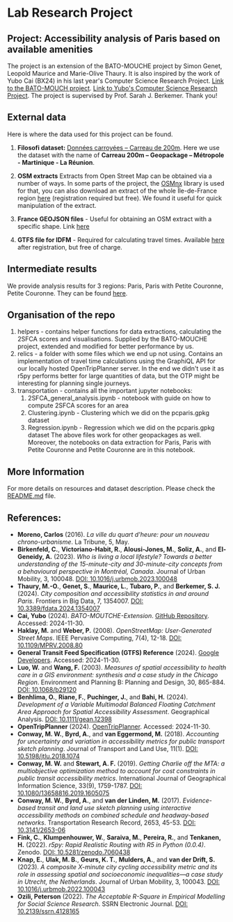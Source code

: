 # Lab Research Project

## Project: Accessibility analysis of Paris based on available amenities 

The project is an extension of the BATO-MOUCHE project by Simon Genet, Leopold Maurice and Marie-Olive Thaury. It is also inspired by the work of Yubo Cai (BX24) in his last year's Computer Science Research Project. [Link to the BATO-MOUCH project](https://github.com/LeoMaurice/BATO-MOUCHE-Stat-App). [Link to Yubo's Computer Science Research Project](https://github.com/yubocai-poly/BATO-MOUTCHE-Extension). The project is supervised by Prof. Sarah J. Berkemer. Thank you! 

## External data
Here is where the data used for this project can be found.

1. **Filosofi dataset:** [Données carroyées – Carreau de 200m](https://www.insee.fr/fr/statistiques/4176290?sommaire=4176305#consulter). Here we use the dataset with the name of **Carreau 200m – Geopackage – Métropole - Martinique - La Réunion**.

2. **OSM extracts** Extracts from Open Street Map can be obtained via a number of ways. In some parts of the project, the [OSMnx](https://osmnx.readthedocs.io/en/stable/) library is used for that, you can also download an extract of the whole 
Île-de-France region [here](https://www.interline.io/) (registration required but free). We found it useful for quick manipulation of the extract.


5.  **France GEOJSON files** - Useful for obtaining an OSM extract with a specific shape. Link [here](https://france-geojson.gregoiredavid.fr/)

6.  **GTFS file for IDFM** - Required for calculating travel times. Available [here](https://data.iledefrance-mobilites.fr/explore/dataset/offre-horaires-tc-gtfs-idfm/information/) after registration, but free of charge.

 ## Intermediate results
We provide analysis results for 3 regions: Paris, Paris with Petite Couronne, Petite Couronne. They can be found [here](haha). 

## Organisation of the repo
1. helpers - contains helper functions for data extractions, calculating the 2SFCA scores and visualisations. Supplied by the BATO-MOUCHE project, extended and modified for better performance by us.
2. relics - a folder with some files which we end up not using. Contains an implementation of travel time calculations using the GraphiQL API for our locally hosted OpenTripPlanner server. In the end we didn't use it as r5py performs better for large quantities of data, but the OTP might be interesting for planning single journeys.
3. transportation - contains all the important jupyter notebooks:
    1. 2SFCA_general_analysis.ipynb - notebook with guide on how to compute 2SFCA scores for an area
    2.  Clustering.ipynb - Clustering which we did on the pcparis.gpkg dataset
    3.  Regression.ipynb - Regression which we did on the pcparis.gpkg dataset
   The above files work for other geopackages as well. Moreover, the notebooks on data extraction for Paris, Paris with Petite Couronne and Petite Couronne are in this notebook.


## More Information

For more details on resources and dataset description. Please check the [README.md](https://github.com/LeoMaurice/BATO-MOUCHE-Stat-App/blob/main/README.md) file.

## References:
- **Moreno, Carlos** (2016). *La ville du quart d'heure: pour un nouveau chrono-urbanisme*. La Tribune, 5, May.
- **Birkenfeld, C.**, **Victoriano-Habit, R.**, **Alousi-Jones, M.**, **Soliz, A.**, and **El-Geneidy, A.** (2023). *Who is living a local lifestyle? Towards a better understanding of the 15-minute-city and 30-minute-city concepts from a behavioural perspective in Montréal, Canada*. Journal of Urban Mobility, 3, 100048. [DOI: 10.1016/j.urbmob.2023.100048](https://doi.org/10.1016/j.urbmob.2023.100048)
- **Thaury, M.-O.**, **Genet, S.**, **Maurice, L.**, **Tubaro, P.**, and **Berkemer, S. J.** (2024). *City composition and accessibility statistics in and around Paris*. Frontiers in Big Data, 7, 1354007. [DOI: 10.3389/fdata.2024.1354007](https://doi.org/10.3389/fdata.2024.1354007)
- **Cai, Yubo** (2024). *BATO-MOUTCHE-Extension*. [GitHub Repository](https://github.com/yubocai-poly/BATO-MOUTCHE-Extension). Accessed: 2024-11-30.
- **Haklay, M.** and **Weber, P.** (2008). *OpenStreetMap: User-Generated Street Maps*. IEEE Pervasive Computing, 7(4), 12-18. [DOI: 10.1109/MPRV.2008.80](https://doi.org/10.1109/MPRV.2008.80)
- **General Transit Feed Specification (GTFS) Reference** (2024). [Google Developers](https://developers.google.com/transit/gtfs/reference/#general_transit_feed_specification_reference). Accessed: 2024-11-30.
- **Luo, W.** and **Wang, F.** (2003). *Measures of spatial accessibility to health care in a GIS environment: synthesis and a case study in the Chicago Region*. Environment and Planning B: Planning and Design, 30, 865-884. [DOI: 10.1068/b29120](https://doi.org/10.1068/b29120)
- **Benhlima, O.**, **Riane, F.**, **Puchinger, J.**, and **Bahi, H.** (2024). *Development of a Variable Multimodal Balanced Floating Catchment Area Approach for Spatial Accessibility Assessment*. Geographical Analysis. [DOI: 10.1111/gean.12398](https://doi.org/10.1111/gean.12398)
- **OpenTripPlanner** (2024). [OpenTripPlanner](https://www.opentripplanner.org/). Accessed: 2024-11-30.
- **Conway, M. W.**, **Byrd, A.**, and **van Eggermond, M.** (2018). *Accounting for uncertainty and variation in accessibility metrics for public transport sketch planning*. Journal of Transport and Land Use, 11(1). [DOI: 10.5198/jtlu.2018.1074](https://doi.org/10.5198/jtlu.2018.1074)
- **Conway, M. W.** and **Stewart, A. F.** (2019). *Getting Charlie off the MTA: a multiobjective optimization method to account for cost constraints in public transit accessibility metrics*. International Journal of Geographical Information Science, 33(9), 1759-1787. [DOI: 10.1080/13658816.2019.1605075](https://doi.org/10.1080/13658816.2019.1605075)
- **Conway, M. W.**, **Byrd, A.**, and **van der Linden, M.** (2017). *Evidence-based transit and land use sketch planning using interactive accessibility methods on combined schedule and headway-based networks*. Transportation Research Record, 2653, 45-53. [DOI: 10.3141/2653-06](https://doi.org/10.3141/2653-06)
- **Fink, C.**, **Klumpenhouwer, W.**, **Saraiva, M.**, **Pereira, R.**, and **Tenkanen, H.** (2022). *r5py: Rapid Realistic Routing with R5 in Python (0.0.4)*. Zenodo. [DOI: 10.5281/zenodo.7060438](https://doi.org/10.5281/zenodo.7060438)
- **Knap, E.**, **Ulak, M. B.**, **Geurs, K. T.**, **Mulders, A.**, and **van der Drift, S.** (2023). *A composite X-minute city cycling accessibility metric and its role in assessing spatial and socioeconomic inequalities—a case study in Utrecht, the Netherlands*. Journal of Urban Mobility, 3, 100043. [DOI: 10.1016/j.urbmob.2022.100043](https://doi.org/10.1016/j.urbmob.2022.100043)
- **Ozili, Peterson** (2022). *The Acceptable R-Square in Empirical Modelling for Social Science Research*. SSRN Electronic Journal. [DOI: 10.2139/ssrn.4128165](https://doi.org/10.2139/ssrn.4128165)

